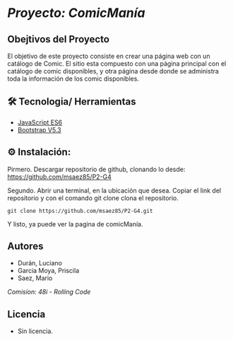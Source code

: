 # *Proyecto: ComicManía*
## Obejtivos del Proyecto 
 El objetivo de este proyecto consiste en crear una página web con un catálogo de Comic.
El sitio esta compuesto con una página principal con el catálogo de comic disponibles, y otra página desde donde se administra 
toda la información de los comic disponibles.

## 🛠️ Tecnologia/ Herramientas 
- [JavaScript ES6](https://developer.mozilla.org/es/docs/Web/JavaScript)
- [Bootstrap V5.3](https://getbootstrap.com/)

## ⚙ Instalación:
Pirmero. Descargar repositorio de github, clonando lo desde: https://github.com/msaez85/P2-G4

Segundo. Abrir una terminal, en la ubicación que desea. Copiar el link del repositorio y con el comando git clone clona el repositorio.
```
git clone https://github.com/msaez85/P2-G4.git

```
 Y listo, ya puede ver la pagina de comicManía. 
## Autores
- Durán, Luciano
- Garcia Moya, Priscila
- Saez, Mario 

*Comisíon: 48i - Rolling Code*
## Licencia
- Sin licencia.
